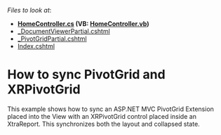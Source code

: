 <!-- default file list -->
*Files to look at*:

* **[HomeController.cs](./CS/DXWebApplication3/Controllers/HomeController.cs) (VB: [HomeController.vb](./VB/DXWebApplication3/Controllers/HomeController.vb))**
* [_DocumentViewerPartial.cshtml](./CS/DXWebApplication3/Views/Home/_DocumentViewerPartial.cshtml)
* [_PivotGridPartial.cshtml](./CS/DXWebApplication3/Views/Home/_PivotGridPartial.cshtml)
* [Index.cshtml](./CS/DXWebApplication3/Views/Home/Index.cshtml)
<!-- default file list end -->
# How to sync PivotGrid and XRPivotGrid


This example shows how to sync an ASP.NET MVC PivotGrid Extension placed into the View with an XRPivotGrid control placed inside an XtraReport. This synchronizes both the layout and collapsed state.

<br/>


